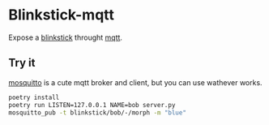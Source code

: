 # Blinkstick-mqtt

Expose a [blinkstick](https://www.blinkstick.com) throught [mqtt](https://en.wikipedia.org/wiki/MQTT).

## Try it

[mosquitto]( https://mosquitto.org/) is a cute mqtt broker and client, but you can use wathever works.

```bash
poetry install
poetry run LISTEN=127.0.0.1 NAME=bob server.py
mosquitto_pub -t blinkstick/bob/-/morph -m "blue"
```
